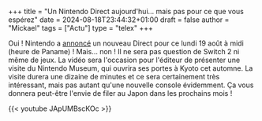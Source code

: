 +++
title = "Un Nintendo Direct aujourd'hui… mais pas pour ce que vous espérez"
date = 2024-08-18T23:44:32+01:00
draft = false
author = "Mickael"
tags = ["Actu"]
type = "telex"
+++

Oui ! Nintendo a [annoncé](https://x.com/NintendoAmerica/status/1825291853861683644) un nouveau Direct pour ce lundi 19 août à midi (heure de Paname) ! Mais… non ! Il ne sera pas question de Switch 2 ni même de jeux. La vidéo sera l'occasion pour l'éditeur de présenter une visite du Nintendo Museum, qui ouvrira ses portes à Kyoto cet automne. La visite durera une dizaine de minutes et ce sera certainement très intéressant, mais pas autant qu'une nouvelle console évidemment. Ça vous donnera peut-être l'envie de filer au Japon dans les prochains mois !

{{< youtube JApUMBscKOc >}} 
